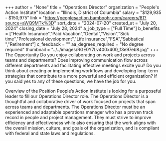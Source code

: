 +++
author = "None"
title = "Operations Director"
organization = "People's Action Institute"
location = "Illinois, District of Columbia"
salary = "$129,935 - $150,975"
link = "https://peoplesaction.bamboohr.com/careers/81?source=aWQ9MTk%3D"
sort_date = "2024-07-20"
created_at = "July 20, 2024"
closing_date = "July 28, 2024"
a_job_type = ["Full Time"]
b_benefits = ["Health Insurance","Paid Vacation","Dental","Vision","Sick time","Professional development","Life insurance","FSA","Sabbatical ","Retirement"]
c_feedback = ""
aa_degrees_required = "No degree required"
thumbnail = "../../images/RGE0Y7Lv400x400_f3e97eb8.jpg"
+++
The Opportunity
Do you enjoy collaborating on work and projects across teams and departments? Does improving communication flow across different departments and facilitating effective meetings excite you? Do you think about creating or implementing workflows and developing long-term strategies that contribute to a more powerful and efficient organization? If you said yes to any of these questions, we have the job for you. 

Overview of the Position
People’s Action Institute is looking for a purposeful leader to fill our Operations Director role. The Operations Director is a thoughtful and collaborative driver of work focused on projects that span across teams and departments. The Operations Director must be an experienced and adaptable operations manager who has a proven track record in people and project management. They must strive to improve efficiency and effectiveness while also ensuring that the work aligns with the overall mission, culture, and goals of the organization, and is compliant with federal and state laws and regulations. 